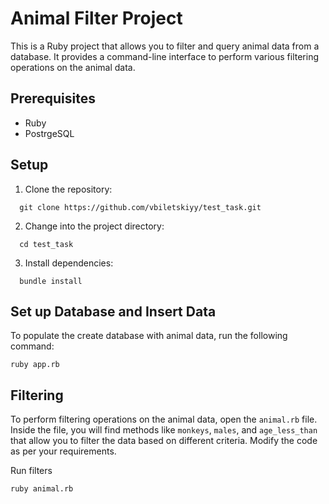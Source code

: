 # Animal Filter Project

This is a Ruby project that allows you to filter and query animal data from a database. It provides a command-line interface to perform various filtering operations on the animal data.

## Prerequisites

- Ruby
- PostrgeSQL

## Setup

1. Clone the repository:
```shell
  git clone https://github.com/vbiletskiyy/test_task.git
```

2. Change into the project directory:

```shell
  cd test_task
```

3. Install dependencies:

```shell
  bundle install
```


## Set up Database and Insert Data

To populate the create database with animal data, run the following command:

```shell
ruby app.rb
```

## Filtering

To perform filtering operations on the animal data, open the `animal.rb` file. Inside the file, you will find methods like `monkeys`, `males`, and `age_less_than` that allow you to filter the data based on different criteria. Modify the code as per your requirements.

Run filters

```shell
ruby animal.rb
```
